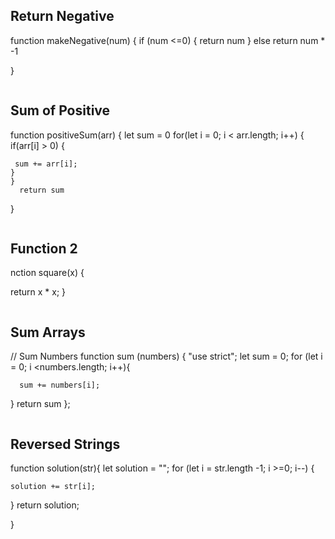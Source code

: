 ## Return Negative
function makeNegative(num) {
  if (num <=0) {
    return num
  }   else
    return num * -1
    
}
```js

```

## Sum of Positive
function positiveSum(arr) {
  let sum = 0
    for(let i = 0; i < arr.length; i++) {
      if(arr[i] > 0) {
        
     sum += arr[i];
    }
    }
      return sum
  }
```js

```

## Function 2
nction square(x) {
  
  return x * x;
}
```js

```

## Sum Arrays
// Sum Numbers
function sum (numbers) {
    "use strict";
    let sum = 0;
  for (let i = 0; i <numbers.length; i++){
    
      sum += numbers[i];
  }
    return sum
};
```js

```

## Reversed Strings
function solution(str){
  let solution = "";
  for (let i = str.length -1; i >=0; i--) {
    
    solution += str[i];
  
  }
  return solution;
  
  
  
  }
```js

```
